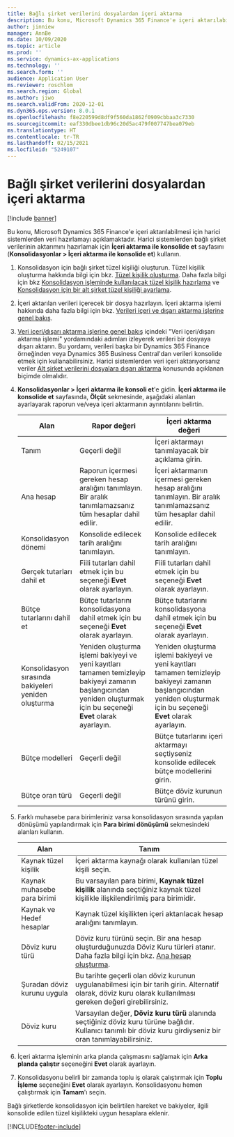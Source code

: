 ```yaml
---
title: Bağlı şirket verilerini dosyalardan içeri aktarma
description: Bu konu, Microsoft Dynamics 365 Finance'e içeri aktarılabilmesi için harici sistemlerden veri hazırlamayı açıklamaktadır.
author: jinniew
manager: AnnBe
ms.date: 10/09/2020
ms.topic: article
ms.prod: ''
ms.service: dynamics-ax-applications
ms.technology: ''
ms.search.form: ''
audience: Application User
ms.reviewer: roschlom
ms.search.region: Global
ms.author: jiwo
ms.search.validFrom: 2020-12-01
ms.dyn365.ops.version: 8.0.1
ms.openlocfilehash: f8e220599d8df9f560da1862f0909cbbaa3c7330
ms.sourcegitcommit: eaf330dbee1db96c20d5ac479f007747bea079eb
ms.translationtype: HT
ms.contentlocale: tr-TR
ms.lasthandoff: 02/15/2021
ms.locfileid: "5249107"
---
```

# <a name="import-subsidiary-data-from-files"></a>Bağlı şirket verilerini dosyalardan içeri aktarma

[!include [banner](../includes/banner.md)]

Bu konu, Microsoft Dynamics 365 Finance'e içeri aktarılabilmesi için harici sistemlerden veri hazırlamayı açıklamaktadır. Harici sistemlerden bağlı şirket verilerinin aktarımını hazırlamak için **İçeri aktarma ile konsolide et** sayfasını (**Konsolidasyonlar \> İçeri aktarma ile konsolide et**) kullanın.

1. Konsolidasyon için bağlı şirket tüzel kişiliği oluşturun. Tüzel kişilik oluşturma hakkında bilgi için bkz. [Tüzel kişilik oluşturma](../../fin-ops-core/fin-ops/organization-administration/tasks/create-legal-entity.md). Daha fazla bilgi için bkz [Konsolidasyon işleminde kullanılacak tüzel kişilik hazırlama](prepare-company-for-consolidation.md) ve [Konsolidasyon için bir alt şirket tüzel kişiliği ayarlama](set-up-subsidiary-company-for-consolidation.md).

2. İçeri aktarılan verileri içerecek bir dosya hazırlayın. İçeri aktarma işlemi hakkında daha fazla bilgi için bkz. [Verileri içeri ve dışarı aktarma işlerine genel bakış](../../fin-ops-core/dev-itpro/data-entities/data-import-export-job.md).
3. [Veri içeri/dışarı aktarma işlerine genel bakış](../../fin-ops-core/dev-itpro/data-entities/data-import-export-job.md) içindeki "Veri içeri/dışarı aktarma işlemi" yordamındaki adımları izleyerek verileri bir dosyaya dışarı aktarın. Bu yordamı, verileri başka bir Dynamics 365 Finance örneğinden veya Dynamics 365 Business Central'dan verileri konsolide etmek için kullanabilirsiniz. Harici sistemlerden veri içeri aktarıyorsanız veriler [Alt şirket verilerini dosyalara dışarı aktarma](export-subsidiary-data-to-file.md) konusunda açıklanan biçimde olmalıdır.
4. **Konsolidasyonlar \> İçeri aktarma ile konsoli et**'e gidin. **İçeri aktarma ile konsolide et** sayfasında, **Ölçüt** sekmesinde, aşağıdaki alanları ayarlayarak raporun ve/veya içeri aktarmanın ayrıntılarını belirtin.

    | Alan                                 | Rapor değeri | İçeri aktarma değeri |
    |---------------------------------------|----------------------|----------------------|
    | Tanım                           | Geçerli değil | İçeri aktarmayı tanımlayacak bir açıklama girin. |
    | Ana hesap                          | Raporun içermesi gereken hesap aralığını tanımlayın. Bir aralık tanımlamazsanız tüm hesaplar dahil edilir. | İçeri aktarmanın içermesi gereken hesap aralığını tanımlayın. Bir aralık tanımlamazsanız tüm hesaplar dahil edilir. |
    | Konsolidasyon dönemi                  | Konsolide edilecek tarih aralığını tanımlayın. | Konsolide edilecek tarih aralığını tanımlayın. |
    | Gerçek tutarları dahil et                | Fiili tutarları dahil etmek için bu seçeneği **Evet** olarak ayarlayın. | Fiili tutarları dahil etmek için bu seçeneği **Evet** olarak ayarlayın. |
    | Bütçe tutarlarını dahil et                | Bütçe tutarlarını konsolidasyona dahil etmek için bu seçeneği **Evet** olarak ayarlayın. | Bütçe tutarlarını konsolidasyona dahil etmek için bu seçeneği **Evet** olarak ayarlayın. |
    | Konsolidasyon sırasında bakiyeleri yeniden oluşturma | Yeniden oluşturma işlemi bakiyeyi ve yeni kayıtları tamamen temizleyip bakiyeyi zamanın başlangıcından yeniden oluşturmak için bu seçeneği **Evet** olarak ayarlayın. | Yeniden oluşturma işlemi bakiyeyi ve yeni kayıtları tamamen temizleyip bakiyeyi zamanın başlangıcından yeniden oluşturmak için bu seçeneği **Evet** olarak ayarlayın. |
    | Bütçe modelleri                         | Geçerli değil | Bütçe tutarlarını içeri aktarmayı seçtiyseniz konsolide edilecek bütçe modellerini girin. |
    | Bütçe oran türü                      | Geçerli değil | Bütçe döviz kurunun türünü girin. |

6. Farklı muhasebe para birimleriniz varsa konsolidasyon sırasında yapılan dönüşümü yapılandırmak için **Para birimi dönüşümü** sekmesindeki alanları kullanın.

    | Alan                      | Tanım |
    |----------------------------|-------------|
    | Kaynak tüzel kişilik        | İçeri aktarma kaynağı olarak kullanılan tüzel kişili seçin. |
    | Kaynak muhasebe para birimi | Bu varsayılan para birimi, **Kaynak tüzel kişilik** alanında seçtiğiniz kaynak tüzel kişilikle ilişkilendirilmiş para birimidir. |
    | Kaynak ve Hedef hesaplar       | Kaynak tüzel kişilikten içeri aktarılacak hesap aralığını tanımlayın. |
    | Döviz kuru türü         | Döviz kuru türünü seçin. Bir ana hesap oluşturduğunuzda Döviz Kuru türleri atanır. Daha fazla bilgi için bkz. [Ana hesap oluşturma](tasks/create-main-account.md). |
    | Şuradan döviz kurunu uygula   | Bu tarihte geçerli olan döviz kurunun uygulanabilmesi için bir tarih girin. Alternatif olarak, döviz kuru olarak kullanılması gereken değeri girebilirsiniz. |
    | Döviz kuru              | Varsayılan değer, **Döviz kuru türü** alanında seçtiğiniz döviz kuru türüne bağlıdır. Kullanıcı tanımlı bir döviz kuru girdiyseniz bir oran tanımlayabilirsiniz. |

7. İçeri aktarma işleminin arka planda çalışmasını sağlamak için **Arka planda çalıştır** seçeneğini **Evet** olarak ayarlayın.
8. Konsolidasyonu belirli bir zamanda toplu iş olarak çalıştırmak için **Toplu İşleme** seçeneğini **Evet** olarak ayarlayın. Konsolidasyonu hemen çalıştırmak için **Tamam**'ı seçin. 

Bağlı şirketlerde konsolidasyon için belirtilen hareket ve bakiyeler, ilgili konsolide edilen tüzel kişilikteki uygun hesaplara eklenir.


[!INCLUDE[footer-include](../../includes/footer-banner.md)]